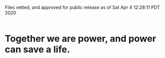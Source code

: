 Files vetted, and approved for public release as of Sat Apr  4 12:28:11 PDT 2020<br><br><h1>Together we are power, and power can save a life.</h1>
